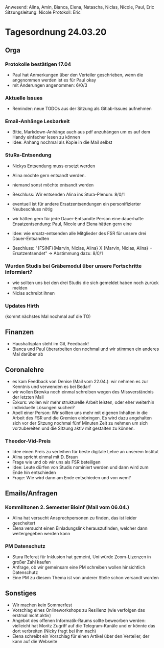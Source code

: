 ---
---

Anwesend: Alina, Amin, Bianca, Elena, Natascha, Niclas, Nicole, Paul, Eric
Sitzungsleitung: Nicole
Protokoll: Eric

# Tagesordnung 24.03.20

## Orga

### Protokolle bestätigen 17.04

- Paul hat Anmerkungen über den Verteiler geschrieben, wenn die angenommen werden ist es für Paul okay
- mit Änderungen angenommen: 6/0/3

### Aktuelle Issues

- Reminder: neue TODOs aus der Sitzung als Gitlab-Issues aufnehmen

### Email-Anhänge Lesbarkeit

- Bitte, Markdown-Anhänge auch aus pdf anzuhängen um es auf dem Handy einfacher lesen zu können
- Idee: Anhang nochmal als Kopie in die Mail selbst

### StuRa-Entsendung

- Nickys Entsendung muss ersetzt werden
- Alina möchte gern entsandt werden.
- niemand sonst möchte entsandt werden
- Beschluss: Wir entsenden Alina ins Stura-Plenum: 8/0/1

- eventuell ist für andere Ersatzentsendungen ein personifizierter Neubeschluss nötig
- wir hätten gern für jede Dauer-Entsandte Person eine dauerhafte Ensatzentsendung: Paul, Nicole und Elena hätten gern eine
- Idee: wie ersatz-entsenden alle Mitglieder des FSR für unsere drei Dauer-Entsandten
- Beschluss: "{FSINF}\{Marvin, Niclas, Alina} X {Marvin, Niclas, Alina} = Ersatzentsendet" -> Abstimmung dazu: 8/0/1

### Wurden Studis bei Gräbemodul über unsere Fortschritte informiert?

- wie sollten uns bei den drei Studis die sich gemeldet haben noch zurück melden
- Niclas schreibt ihnen

### Updates Hirth

(kommt nächstes Mal nochmal auf die TO)

## Finanzen

- Haushaltsplan steht im Git, Feedback!
- Bianca und Paul überarbeiten den nochmal und wir stimmen ein anderes Mal darüber ab

## Coronalehre

- es kam Feedback von Denise (Mail vom 22.04.): wir nehmen es zur Kenntnis und verwenden es bei Bedarf
- wir wollen Brewka noch einmal schreiben wegen des Missverständnis der letzten Mail
- Exkurs: wollen wir mehr strukturelle Arbeit leisten, oder eher weiterhin individuelle Lösungen suchen?
- Apell einer Person: Wir sollten uns mehr mit eigenen Inhalten in die Arbeit des FSR und die Gremien einbringen. Es wird dazu angehalten sich vor der Sitzung nochmal fünf Minuten Zeit zu nehmen um sich vorzubereiten und die Sitzung aktiv mit gestalten zu können.

### Theodor-Vid-Preis

- Idee einen Preis zu verleihen für beste digitale Lehre an unserem Institut
- Alina spricht einmal mit D. Braun
- Frage wie und ob wir uns als FSR beteiligen
- Idee: Leute dürfen von Studis nominiert werden und dann wird zum Ende hin entschieden
- Frage: Wie wird dann am Ende entschieden und von wem?

## Emails/Anfragen

### Kommilitonen 2. Semester Bioinf (Mail vom 06.04.)

- Alina hat versucht Ansprechpersonen zu finden, das ist leider gescheitert
- Elena versucht einen Einladungslink herauszufinden, welcher dann weitergegeben werden kann

### PM Datenschutz

- Stura Referat für Inklusion hat gemeint, Uni würde Zoom-Lizenzen in großer Zahl kaufen
- Anfrage, ob wir gemeinsam eine PM schreiben wollen hinsichtlich Datenschutz
- Eine PM zu diesem Thema ist von anderer Stelle schon versandt worden

## Sonstiges

- Wir machen kein Sommerfest
- Vorschlag eines Onlineworkshops zu Resilienz (wie verfolgen das erstmal nicht aktiv)
- Angebot des offenen Informatik-Raums sollte beweorben werden: vielleicht hat Moritz Zugriff auf die Telegram-Kanäle und er könnte das dort verbreiten (Nicky fragt bei ihm nach)
- Elena schreibt ein Vorschlag für einen Artikel über den Verteiler, der kann auf die Webseite
